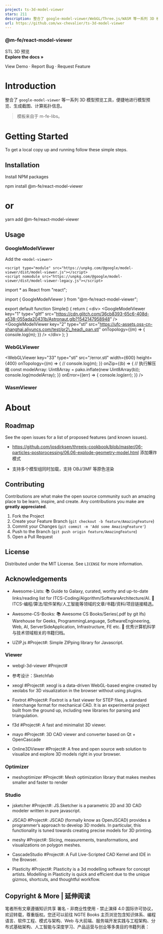 ```yaml
---
project: ts-3d-model-viewer
stars: 211
description: 整合了 google-model-viewer/WebGL/Three.js/WASM 等一系列 3D 模型（STL/OBJ/GLTF/PLY/STEP/X_T）预览工具，便捷地进行模型预览、生成截图、计算拓扑信息。支持 Blender 进行模型压缩优化，提供了基于 Web 的简单 CAD 在线排版操作。
url: https://github.com/wx-chevalier/ts-3d-model-viewer
---
```


  

### @m-fe/react-model-viewer

STL 3D 预览  
**Explore the docs »**  
  
View Demo · Report Bug · Request Feature

Introduction
============

整合了 `google-model-viewer` 等一系列 3D 模型预览工具，便捷地进行模型预览、生成截图、计算拓扑信息。

> 模板来自于 m-fe-libs。

Getting Started
===============

To get a local copy up and running follow these simple steps.

Installation
------------

Install NPM packages

npm install @m-fe/react-model-viewer
# or
yarn add @m-fe/react-model-viewer

Usage
-----

### GoogleModelViewer

Add the `<model-viewer>`

```
<script type="module" src="https://unpkg.com/@google/model-viewer/dist/model-viewer.js"></script>
<script nomodule src="https://unpkg.com/@google/model-viewer/dist/model-viewer-legacy.js"></script>
```

import \* as React from "react";

import { GoogleModelViewer } from "@m-fe/react-model-viewer";

export default function Simple() {
  return (
    <div\>
      <GoogleModelViewer
        key\="1"
        type\="gltf"
        src\="https://cdn.glitch.com/36cb8393-65c6-408d-a538-055ada20431b/Astronaut.glb?1542147958948"
      /\>
      <GoogleModelViewer
        key\="2"
        type\="stl"
        src\="https://ufc-assets.oss-cn-shanghai.aliyuncs.com/test/pr2\_head\_pan.stl"
        onTopology\={(m) \=> {
          console.log(m);
        }}
      /\>
    </div\>
  );
}

### WebGLViewer

<WebGLViewer
  key\="33"
  type\="stl"
  src\="/error.stl"
  width\={600}
  height\={400}
  onTopology\={(m) \=> {
    // console.log(m);
  }}
  onZip\={(b) \=> {
    // 执行解压缩
    const modelArray: Uint8Array \= pako.inflate(new Uint8Array(b));
    console.log(modelArray);
  }}
  onError\={(err) \=> {
    console.log(err);
  }}
/>

### WasmViewer

About
=====

Roadmap
-------

See the open issues for a list of proposed features (and known issues).

-   https://github.com/josdirksen/threejs-cookbook/blob/master/06-particles-postprocessing/06.06-explode-geometry-model.html 添加爆炸模式
    
-   支持多个模型组同时加载，支持 OBJ/3MF 等原色渲染
    

Contributing
------------

Contributions are what make the open source community such an amazing place to be learn, inspire, and create. Any contributions you make are **greatly appreciated**.

1.  Fork the Project
2.  Create your Feature Branch (`git checkout -b feature/AmazingFeature`)
3.  Commit your Changes (`git commit -m 'Add some AmazingFeature'`)
4.  Push to the Branch (`git push origin feature/AmazingFeature`)
5.  Open a Pull Request

License
-------

Distributed under the MIT License. See `LICENSE` for more information.

Acknowledgements
----------------

-   Awesome-Lists: 📚 Guide to Galaxy, curated, worthy and up-to-date links/reading list for ITCS-Coding/Algorithm/SoftwareArchitecture/AI. 💫 ITCS-编程/算法/软件架构/人工智能等领域的文章/书籍/资料/项目链接精选。
    
-   Awesome-CS-Books: 📚 Awesome CS Books/Series(.pdf by git lfs) Warehouse for Geeks, ProgrammingLanguage, SoftwareEngineering, Web, AI, ServerSideApplication, Infrastructure, FE etc. 💫 优秀计算机科学与技术领域相关的书籍归档。
    
-   UZIP.js #Project#: Simple ZIPping library for Javascript.
    

### Viewer

-   webgl-3d-viewer #Project#
    
-   参考设计：Sketchfab
    
-   xeogl #Project#: xeogl is a data-driven WebGL-based engine created by xeolabs for 3D visualization in the browser without using plugins.
    
-   Foxtrot #Project#: Foxtrot is a fast viewer for STEP files, a standard interchange format for mechanical CAD. It is an experimental project built from the ground up, including new libraries for parsing and triangulation.
    
-   f3d #Project#: A fast and minimalist 3D viewer.
    
-   mayo #Project#: 3D CAD viewer and converter based on Qt + OpenCascade
    
-   Online3DViewer #Project#: A free and open source web solution to visualize and explore 3D models right in your browser.
    

### Optimizer

-   meshoptimizer #Project#: Mesh optimization library that makes meshes smaller and faster to render

### Studio

-   jsketcher #Project#: JS.Sketcher is a parametric 2D and 3D CAD modeler written in pure javascript.
    
-   JSCAD #Project#: JSCAD (formally know as OpenJSCAD) provides a programmer’s approach to develop 3D models. In particular, this functionality is tuned towards creating precise models for 3D printing.
    
-   meshy #Project#: Slicing, measurements, transformations, and visualizations on polygon meshes.
    
-   CascadeStudio #Project#: A Full Live-Scripted CAD Kernel and IDE in the Browser.
    
-   Plasticity #Project#: Plasticity is a 3d modelling software for concept artists. Modelling in Plasticity is quick and efficient due to the unique gizmos, shortcuts, and thoughtful workflow.
    

Copyright & More | 延伸阅读
-----------------------

笔者所有文章遵循知识共享 署名 - 非商业性使用 - 禁止演绎 4.0 国际许可协议，欢迎转载，尊重版权。您还可以前往 NGTE Books 主页浏览包含知识体系、编程语言、软件工程、模式与架构、Web 与大前端、服务端开发实践与工程架构、分布式基础架构、人工智能与深度学习、产品运营与创业等多类目的书籍列表：
